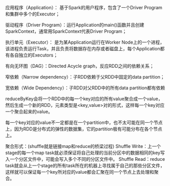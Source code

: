 应用程序（Application）： 基于Spark的用户程序，包含了一个Driver Program 和集群中多个的Executor；

驱动程序（Driver Program）：运行Application的main()函数并且创建SparkContext，通常用SparkContext代表Driver Program；

执行单元（Executor）： 是为某Application运行在Worker Node上的一个进程，该进程负责运行Task，并且负责将数据存在内存或者磁盘上，每个Application都有各自独立的Executors；

有向无环图（DAG）：Directed Acycle graph，反应RDD之间的依赖关系；

窄依赖（Narrow dependency）：子RDD依赖于父RDD中固定的data partition；

宽依赖（Wide Dependency）：子RDD对父RDD中的所有data partition都有依赖

reduceByKey会将一个RDD中的每一个key对应的所有value聚合成一个value，然后生成一个新的RDD，元素类型是<key,value>对的形式，这样每一个key对应一个聚合起来的value。

每一个key对应的value不一定都是在一个partition中，也不太可能在同一个节点上，因为RDD是分布式的弹性的数据集，它的partition极有可能分布在各个节点上。

聚合形式：(shuffle就是链接map和reduce的桥梁过程)
Shuffle Write：上一个stage的每一个map task就必须保证将自己处理的当前分区中的数据相同的key写入一个分区文件中，可能会写入多个不同的分区文件中。
Shuffle Read：reduce task就会从上一个stage的所有task所在的机器上寻找属于自己的那些分区文件，这样就可以保证每一个key所对应的value都会汇聚在同一个节点上去处理和聚合。
